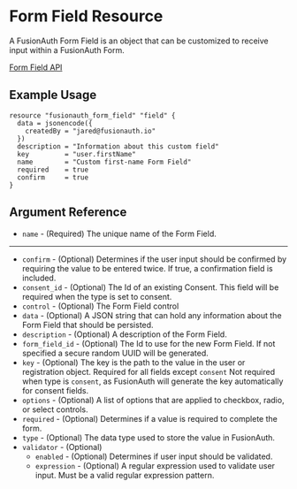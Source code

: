 # Form Field Resource

A FusionAuth Form Field is an object that can be customized to receive input within a FusionAuth Form.

[Form Field API](https://fusionauth.io/docs/v1/tech/apis/form-fields/)

## Example Usage

```hcl
resource "fusionauth_form_field" "field" {
  data = jsonencode({
    createdBy = "jared@fusionauth.io"
  })
  description = "Information about this custom field"
  key         = "user.firstName"
  name        = "Custom first-name Form Field"
  required    = true
  confirm     = true
}
```

## Argument Reference

* `name` - (Required) The unique name of the Form Field.

---

* `confirm` - (Optional) Determines if the user input should be confirmed by requiring the value to be entered twice. If true, a confirmation field is included.
* `consent_id` - (Optional) The Id of an existing Consent. This field will be required when the type is set to consent.
* `control` - (Optional) The Form Field control
* `data` - (Optional) A JSON string that can hold any information about the Form Field that should be persisted.
* `description` - (Optional) A description of the Form Field.
* `form_field_id` - (Optional) The Id to use for the new Form Field. If not specified a secure random UUID will be generated.
* `key` - (Optional) The key is the path to the value in the user or registration object. Required for all fields except `consent` Not required when type is `consent`, as FusionAuth will generate the key automatically for consent fields.
* `options` - (Optional) A list of options that are applied to checkbox, radio, or select controls.
* `required` - (Optional) Determines if a value is required to complete the form.
* `type` - (Optional) The data type used to store the value in FusionAuth.
* `validator` - (Optional)
  * `enabled` - (Optional) Determines if user input should be validated.
  * `expression` - (Optional) A regular expression used to validate user input. Must be a valid regular expression pattern.

